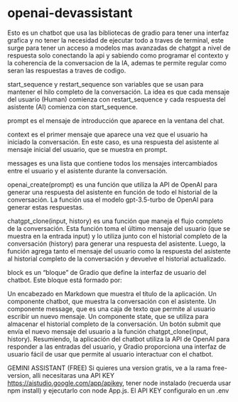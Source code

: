 # openai-devassistant

Esto es un chatbot que usa las bibliotecas de gradio para tener una interfaz grafica y no tener la necesidad de ejecutar todo a traves de terminal, este surge para tener un acceso a modelos mas avanzadas de chatgpt a nivel de respuesta solo conectando la api y sabiendo como programar el contexto y la coherencia de la conversacion de la IA, ademas te permite regular como seran las respuestas a traves de codigo. 

start_sequence y restart_sequence son variables que se usan para mantener el hilo completo de la conversación. La idea es que cada mensaje del usuario (Human) comienza con restart_sequence y cada respuesta del asistente (AI) comienza con start_sequence.

prompt es el mensaje de introducción que aparece en la ventana del chat.

context es el primer mensaje que aparece una vez que el usuario ha iniciado la conversación. En este caso, es una respuesta del asistente al mensaje inicial del usuario, que se muestra en prompt.

messages es una lista que contiene todos los mensajes intercambiados entre el usuario y el asistente durante la conversación.

openai_create(prompt) es una función que utiliza la API de OpenAI para generar una respuesta del asistente en función de todo el historial de la conversación. La función usa el modelo gpt-3.5-turbo de OpenAI para generar estas respuestas.

chatgpt_clone(input, history) es una función que maneja el flujo completo de la conversación. Esta función toma el último mensaje del usuario (que se muestra en la entrada input) y lo utiliza junto con el historial completo de la conversación (history) para generar una respuesta del asistente. Luego, la función agrega tanto el mensaje del usuario como la respuesta del asistente al historial completo de la conversación y devuelve el historial actualizado.

block es un “bloque” de Gradio que define la interfaz de usuario del chatbot. Este bloque está formado por:

Un encabezado en Markdown que muestra el título de la aplicación.
Un componente chatbot, que muestra la conversación con el asistente.
Un componente message, que es una caja de texto que permite al usuario escribir un nuevo mensaje.
Un componente state, que se utiliza para almacenar el historial completo de la conversación.
Un botón submit que envía el nuevo mensaje del usuario a la función chatgpt_clone(input, history).
Resumiendo, la aplicación del chatbot utiliza la API de OpenAI para responder a las entradas del usuario, y Gradio proporciona una interfaz de usuario fácil de usar que permite al usuario interactuar con el chatbot.

GEMINI ASSISTANT (FREE) Si quieres una version gratis, ve a la rama free-version, alli necesitaras una API KEY https://aistudio.google.com/app/apikey, tener node instalado (recuerda usar npm install) y ejecutarlo con node App.js. El API KEY configuralo en un .env
